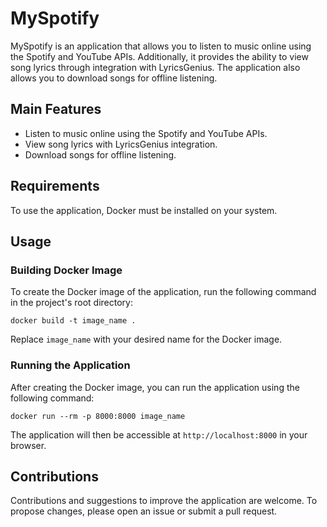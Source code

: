 # MySpotify

MySpotify is an application that allows you to listen to music online using the Spotify and YouTube APIs. Additionally, it provides the ability to view song lyrics through integration with LyricsGenius. The application also allows you to download songs for offline listening.

## Main Features

- Listen to music online using the Spotify and YouTube APIs.
- View song lyrics with LyricsGenius integration.
- Download songs for offline listening.

## Requirements

To use the application, Docker must be installed on your system.

## Usage

### Building Docker Image

To create the Docker image of the application, run the following command in the project's root directory:

```
docker build -t image_name .
```

Replace `image_name` with your desired name for the Docker image.

### Running the Application

After creating the Docker image, you can run the application using the following command:

```
docker run --rm -p 8000:8000 image_name
```

The application will then be accessible at `http://localhost:8000` in your browser.

## Contributions

Contributions and suggestions to improve the application are welcome. To propose changes, please open an issue or submit a pull request.
